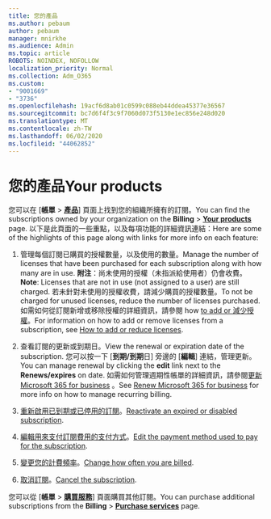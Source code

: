 ```yaml
---
title: 您的產品
ms.author: pebaum
author: pebaum
manager: mnirkhe
ms.audience: Admin
ms.topic: article
ROBOTS: NOINDEX, NOFOLLOW
localization_priority: Normal
ms.collection: Adm_O365
ms.custom:
- "9001669"
- "3736"
ms.openlocfilehash: 19acf6d8ab01c0599c088eb44ddea45377e36567
ms.sourcegitcommit: bc7d6f4f3c9f7060d073f5130e1ec856e248d020
ms.translationtype: MT
ms.contentlocale: zh-TW
ms.lasthandoff: 06/02/2020
ms.locfileid: "44062852"
---
```

# <a name="your-products"></a><span data-ttu-id="9293c-102">您的產品</span><span class="sxs-lookup"><span data-stu-id="9293c-102">Your products</span></span>

<span data-ttu-id="9293c-103">您可以在 [**帳單**  >  **[產品](https://go.microsoft.com/fwlink/p/?linkid=842054)**] 頁面上找到您的組織所擁有的訂閱。</span><span class="sxs-lookup"><span data-stu-id="9293c-103">You can find the subscriptions owned by your organization on the **Billing** > **[Your products](https://go.microsoft.com/fwlink/p/?linkid=842054)** page.</span></span> <span data-ttu-id="9293c-104">以下是此頁面的一些重點，以及每項功能的詳細資訊連結：</span><span class="sxs-lookup"><span data-stu-id="9293c-104">Here are some of the highlights of this page along with links for more info on each feature:</span></span>

1. <span data-ttu-id="9293c-105">管理每個訂閱已購買的授權數量，以及使用的數量。</span><span class="sxs-lookup"><span data-stu-id="9293c-105">Manage the number of licenses that have been purchased for each subscription along with how many are in use.</span></span>  <span data-ttu-id="9293c-106">**附注**：尚未使用的授權（未指派給使用者）仍會收費。</span><span class="sxs-lookup"><span data-stu-id="9293c-106">**Note**: Licenses that are not in use (not assigned to a user) are still charged.</span></span>  <span data-ttu-id="9293c-107">若未針對未使用的授權收費，請減少購買的授權數量。</span><span class="sxs-lookup"><span data-stu-id="9293c-107">To not be charged for unused licenses, reduce the number of licenses purchased.</span></span> <span data-ttu-id="9293c-108">如需如何從訂閱新增或移除授權的詳細資訊，請參閱 how [to add or 減少授權](https://docs.microsoft.com/alchemyinsights/how-to-add-or-reduce-licenses)。</span><span class="sxs-lookup"><span data-stu-id="9293c-108">For information on how to add or remove licenses from a subscription, see [How to add or reduce licenses](https://docs.microsoft.com/alchemyinsights/how-to-add-or-reduce-licenses).</span></span>

2. <span data-ttu-id="9293c-109">查看訂閱的更新或到期日。</span><span class="sxs-lookup"><span data-stu-id="9293c-109">View the renewal or expiration date of the subscription.</span></span>  <span data-ttu-id="9293c-110">您可以按一下 [**到期/到期**日] 旁邊的 [**編輯**] 連結，管理更新。</span><span class="sxs-lookup"><span data-stu-id="9293c-110">You can manage renewal by clicking the **edit** link next to the **Renews/expires** on date.</span></span>  <span data-ttu-id="9293c-111">如需如何管理週期性帳單的詳細資訊，請參閱[更新 Microsoft 365 for business](https://go.microsoft.com/fwlink/?linkid=2119216) 。</span><span class="sxs-lookup"><span data-stu-id="9293c-111">See [Renew Microsoft 365 for business](https://go.microsoft.com/fwlink/?linkid=2119216) for more info on how to manage recurring billing.</span></span>

3. <span data-ttu-id="9293c-112">[重新啟用已到期或已停用的訂閱](https://go.microsoft.com/fwlink/?linkid=2117519)。</span><span class="sxs-lookup"><span data-stu-id="9293c-112">[Reactivate an expired or disabled subscription](https://go.microsoft.com/fwlink/?linkid=2117519).</span></span>

4. <span data-ttu-id="9293c-113">[編輯用來支付訂閱費用的支付方式](https://go.microsoft.com/fwlink/?linkid=2117167)。</span><span class="sxs-lookup"><span data-stu-id="9293c-113">[Edit the payment method used to pay for the subscription](https://go.microsoft.com/fwlink/?linkid=2117167).</span></span>

5. <span data-ttu-id="9293c-114">[變更您的計費頻率](https://go.microsoft.com/fwlink/?linkid=2119112)。</span><span class="sxs-lookup"><span data-stu-id="9293c-114">[Change how often you are billed](https://go.microsoft.com/fwlink/?linkid=2119112).</span></span>

6. <span data-ttu-id="9293c-115">[取消訂閱](https://go.microsoft.com/fwlink/?linkid=2119113)。</span><span class="sxs-lookup"><span data-stu-id="9293c-115">[Cancel the subscription](https://go.microsoft.com/fwlink/?linkid=2119113).</span></span>

<span data-ttu-id="9293c-116">您可以從 [**帳單**  >  [**購買服務**](https://go.microsoft.com/fwlink/p/?linkid=868433)] 頁面購買其他訂閱。</span><span class="sxs-lookup"><span data-stu-id="9293c-116">You can purchase additional subscriptions from the **Billing** > [**Purchase services**](https://go.microsoft.com/fwlink/p/?linkid=868433) page.</span></span>
